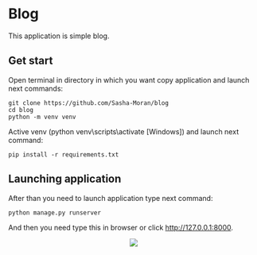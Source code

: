 # Blog
This application is simple blog.

## Get start
Open terminal in directory in which you want copy application and launch next commands:

```
git clone https://github.com/Sasha-Moran/blog
cd blog
python -m venv venv

```
Active venv (python venv\scripts\activate [Windows]) and launch next command:

```
pip install -r requirements.txt
```

## Launching application
After than you need to launch application type next command:

```
python manage.py runserver
```

And then you need type this in browser or click http://127.0.0.1:8000.

<p align="center">
  <img src="https://upload.wikimedia.org/wikipedia/commons/thumb/b/b2/WWW_logo_by_Robert_Cailliau.svg/250px-WWW_logo_by_Robert_Cailliau.svg.png">
</p>  
